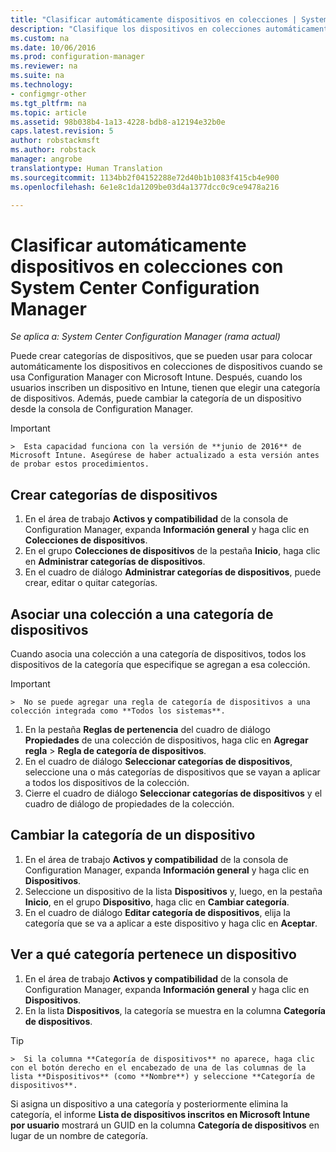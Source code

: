 ```yaml
---
title: "Clasificar automáticamente dispositivos en colecciones | System Center Configuration Manager"
description: "Clasifique los dispositivos en colecciones automáticamente con System Center Configuration Manager."
ms.custom: na
ms.date: 10/06/2016
ms.prod: configuration-manager
ms.reviewer: na
ms.suite: na
ms.technology:
- configmgr-other
ms.tgt_pltfrm: na
ms.topic: article
ms.assetid: 98b038b4-1a13-4228-bdb8-a12194e32b0e
caps.latest.revision: 5
author: robstackmsft
ms.author: robstack
manager: angrobe
translationtype: Human Translation
ms.sourcegitcommit: 1134bb2f04152288e72d40b1b1083f415cb4e900
ms.openlocfilehash: 6e1e8c1da1209be03d4a1377dcc0c9ce9478a216

---
```

# <a name="automatically-categorize-devices-into-collections-with-system-center-configuration-manager"></a>Clasificar automáticamente dispositivos en colecciones con System Center Configuration Manager

*Se aplica a: System Center Configuration Manager (rama actual)*

Puede crear categorías de dispositivos, que se pueden usar para colocar automáticamente los dispositivos en colecciones de dispositivos cuando se usa Configuration Manager con Microsoft Intune. Después, cuando los usuarios inscriben un dispositivo en Intune, tienen que elegir una categoría de dispositivos. Además, puede cambiar la categoría de un dispositivo desde la consola de Configuration Manager.

> [!IMPORTANT]  
    >  Esta capacidad funciona con la versión de **junio de 2016** de Microsoft Intune. Asegúrese de haber actualizado a esta versión antes de probar estos procedimientos.

## <a name="create-device-categories"></a>Crear categorías de dispositivos

1.  En el área de trabajo **Activos y compatibilidad** de la consola de Configuration Manager, expanda **Información general** y haga clic en **Colecciones de dispositivos**.
2.  En el grupo **Colecciones de dispositivos** de la pestaña **Inicio**, haga clic en **Administrar categorías de dispositivos**.
3.  En el cuadro de diálogo **Administrar categorías de dispositivos**, puede crear, editar o quitar categorías.

## <a name="associate-a-collection-with-a-device-category"></a>Asociar una colección a una categoría de dispositivos

Cuando asocia una colección a una categoría de dispositivos, todos los dispositivos de la categoría que especifique se agregan a esa colección.

> [!IMPORTANT]  
    >  No se puede agregar una regla de categoría de dispositivos a una colección integrada como **Todos los sistemas**.

1.  En la pestaña **Reglas de pertenencia** del cuadro de diálogo **Propiedades** de una colección de dispositivos, haga clic en **Agregar regla** > **Regla de categoría de dispositivos**.
2.  En el cuadro de diálogo **Seleccionar categorías de dispositivos**, seleccione una o más categorías de dispositivos que se vayan a aplicar a todos los dispositivos de la colección.
3.  Cierre el cuadro de diálogo **Seleccionar categorías de dispositivos** y el cuadro de diálogo de propiedades de la colección.


## <a name="change-the-category-of-a-device"></a>Cambiar la categoría de un dispositivo

1.  En el área de trabajo **Activos y compatibilidad** de la consola de Configuration Manager, expanda **Información general** y haga clic en **Dispositivos**.
2.  Seleccione un dispositivo de la lista **Dispositivos** y, luego, en la pestaña **Inicio**, en el grupo **Dispositivo**, haga clic en **Cambiar categoría**.
3.  En el cuadro de diálogo **Editar categoría de dispositivos**, elija la categoría que se va a aplicar a este dispositivo y haga clic en **Aceptar**.

## <a name="view-which-category-a-device-belongs-to"></a>Ver a qué categoría pertenece un dispositivo

1.  En el área de trabajo **Activos y compatibilidad** de la consola de Configuration Manager, expanda **Información general** y haga clic en **Dispositivos**.
2.  En la lista **Dispositivos**, la categoría se muestra en la columna **Categoría de dispositivos**.
> [!TIP]  
    >  Si la columna **Categoría de dispositivos** no aparece, haga clic con el botón derecho en el encabezado de una de las columnas de la lista **Dispositivos** (como **Nombre**) y seleccione **Categoría de dispositivos**.

Si asigna un dispositivo a una categoría y posteriormente elimina la categoría, el informe **Lista de dispositivos inscritos en Microsoft Intune por usuario** mostrará un GUID en la columna **Categoría de dispositivos** en lugar de un nombre de categoría.



<!--HONumber=Nov16_HO1-->


